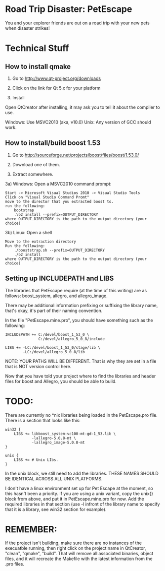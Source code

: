 Road Trip Disaster: PetEscape
=========
You and your explorer friends are out on a road trip with your new pets when disaster strikes!


Technical Stuff
=========

How to install qmake
---------

1) Go to http://www.qt-project.org/downloads

2) Click on the link for Qt 5.x for your platform

3) Install

Open QtCreator after installing, it may ask you to tell
it about the compiler to use. 

Windows: 	Use MSVC2010 (aka, v10.0)
Unix:		Any version of GCC should work.

How to install/build boost 1.53
---------

1) Go to http://sourceforge.net/projects/boost/files/boost/1.53.0/

2) Download one of them.

3) Extract somewhere.

3a) Windows: Open a MSVC2010 command prompt: 

	Start -> Microsoft Visual Studios 2010 -> Visual Studio Tools 
	Click on "Visual Studio Command Promt"
	move to the director that you extracted boost to.
	run the following:
		bootstrap
		.\b2 install --prefix=OUTPUT_DIRECTORY
	where OUTPUT_DIRECTORY is the path to the output directory (your choice)
	
3b) Linux: Open a shell

	Move to the extraction directory
	Run the following:
		./booststrap.sh --prefix=OUTPUT_DIRECTORY
		./b2 install 
	where OUTPUT_DIRECTORY is the path to the output directory (your choice)

Setting up INCLUDEPATH and LIBS
---------

The libraries that PetEscape require (at the time of this writing) are as follows: boost_system, allegro, and allegro_image.

There may be additional information prefixing or suffixing the library name, that's okay, it's part of their naming convention.

In the file "PetEscape.mine.pro", you should have something such as the following:

    INCLUDEPATH += C:/devel/boost_1_53_0 \
                   C:/devel/allegro_5_0_8/include

    LIBS += -LC:/devel/boost_1_53_0/stage/lib \
            -LC:/devel/allegro_5_0_8/lib

NOTE: YOUR PATHS WILL BE DIFFERENT. That is why they are set in a file that is NOT version control here.

Now that you have told your project where to find the libraries and header files for boost and Allegro, you should be able to build.

TODO:
=========
There are currently no *nix libraries being loaded in the PetEscape.pro file. There is a section that looks like this:

    win32 {
        LIBS += libboost_system-vc100-mt-gd-1_53.lib \
                -lallegro-5.0.8-mt \
                -lallegro_image-5.0.8-mt
    }

    unix {
        LIBS += # Unix LIbs.
    }

In the unix block, we still need to add the libraries. THESE NAMES SHOULD BE IDENTICAL ACROSS ALL UNIX PLATFORMS.

I don't have a linux environment set up for Pet Escape at the moment, so this hasn't been a priority. If you are using a unix
variant, copy the unix{} block from above, and put it in PetEscape.mine.pro for now. Add the required libraries in that section
(use -l infront of the library name to specify that it is a library, see win32 section for example).

REMEMBER:
=========
If the project isn't building, make sure there are no instances of the execuatble running, then right click on the project name
in QtCreator, "clean", "qmake", "build". That will remove all associated binaries, object files, and it will recreate the Makefile
with the latest information from the .pro files.
